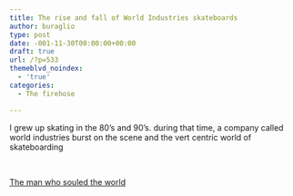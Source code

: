 ```yaml
---
title: The rise and fall of World Industries skateboards
author: buraglio
type: post
date: -001-11-30T00:00:00+00:00
draft: true
url: /?p=533
themeblvd_noindex:
  - 'true'
categories:
  - The firehose

---
```

I grew up skating in the 80&#8217;s and 90&#8217;s. during that time, a company called world industries burst on the scene and the vert centric world of skateboarding

&nbsp;

<a href="http://www.amazon.com/movies-tv/dp/B000Y40EPI" target="_blank">The man who souled the world</a>
